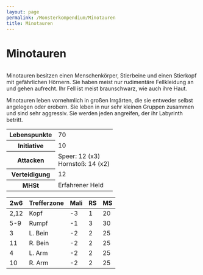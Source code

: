 ```yaml
---
layout: page
permalink: /Monsterkompendium/Minotauren
title: Minotauren
---
```


# Minotauren

<img alt="" src="{{ site.baseurl }}/assets/images/monster/minotaure.jpg"/>

Minotauren besitzen einen Menschenkörper, Stierbeine und einen Stierkopf mit gefährlichen Hörnern. Sie haben meist nur rudimentäre Fellkleidung an und gehen aufrecht. Ihr Fell ist meist braunschwarz, wie auch ihre Haut.

Minotauren leben vornehmlich in großen Irrgärten, die sie entweder selbst angelegen oder erobern. Sie leben in nur sehr kleinen Gruppen zusammen und sind sehr aggressiv. Sie werden jeden angreifen, der ihr Labyrinth betritt.

<table  >
<tbody>
<tr><th>Lebenspunkte</th><td>70</td></tr>
<tr><th>Initiative</th><td>10</td></tr>
<tr><th>Attacken</th><td>Speer: 12 (x3)<br/>
Hornstoß: 14 (x2)</td></tr>
<tr><th>Verteidigung</th><td>12</td></tr>
<tr><th>MHSt</th><td>Erfahrener Held</td></tr>
</tbody>
</table>
<table  >
<thead>
<tr><th>2w6</th><th>Trefferzone</th><th>Mali</th><th>RS</th><th>MS</th></tr>
</thead>
<tbody>
<tr><td>2,12</td><td>Kopf</td><td>-3</td><td>1</td><td>20</td></tr>
<tr><td>5-9</td><td>Rumpf</td><td>-1</td><td>3</td><td>30</td></tr>
<tr><td>3</td><td>L. Bein</td><td>-2</td><td>2</td><td>25</td></tr>
<tr><td>11</td><td>R. Bein</td><td>-2</td><td>2</td><td>25</td></tr>
<tr><td>4</td><td>L. Arm</td><td>-2</td><td>2</td><td>25</td></tr>
<tr><td>10</td><td>R. Arm</td><td>-2</td><td>2</td><td>25</td></tr>
</tbody>
</table>
